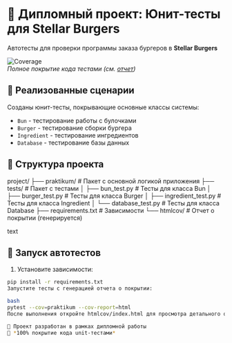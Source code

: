 # 🍔 Дипломный проект: Юнит-тесты для Stellar Burgers

Автотесты для проверки программы заказа бургеров в **Stellar Burgers**

![Coverage](https://img.shields.io/badge/coverage-100%25-brightgreen)  
*Полное покрытие кода тестами (см. [отчет](htmlcov/index.html))*

## 🧪 Реализованные сценарии

Созданы юнит-тесты, покрывающие основные классы системы:
- `Bun` - тестирование работы с булочками
- `Burger` - тестирование сборки бургера
- `Ingredient` - тестирование ингредиентов
- `Database` - тестирование базы данных

## 📂 Структура проекта
project/
├── praktikum/ # Пакет с основной логикой приложения
├── tests/ # Пакет с тестами
│ ├── bun_test.py # Тесты для класса Bun
│ ├── burger_test.py # Тесты для класса Burger
│ ├── ingredient_test.py # Тесты для класса Ingredient
│ └── database_test.py # Тесты для класса Database
├── requirements.txt # Зависимости
└── htmlcov/ # Отчет о покрытии (генерируется)

text

## 🚀 Запуск автотестов

1. Установите зависимости:
```bash
pip install -r requirements.txt
Запустите тесты с генерацией отчета о покрытии:

bash
pytest --cov=praktikum --cov-report=html
После выполнения откройте htmlcov/index.html для просмотра детального отчета.

🔹 Проект разработан в рамках дипломной работы
🔹 *100% покрытие кода unit-тестами*

